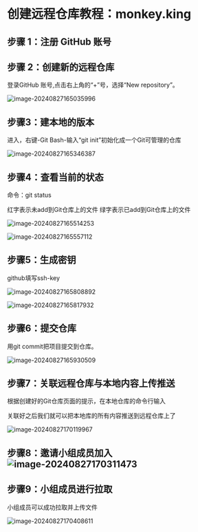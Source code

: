 # 创建远程仓库教程：monkey.king

## 步骤 1：注册 GitHub 账号

## 步骤 2：创建新的远程仓库

登录GitHub 账号,点击右上角的“+”号，选择“New repository”。

![image-20240827165035996](C:\Users\86139\AppData\Roaming\Typora\typora-user-images\image-20240827165035996.png)

## 步骤3：建本地的版本

进入，右键-Git Bash-输入“git init”初始化成一个Git可管理的仓库

![image-20240827165346387](C:\Users\86139\AppData\Roaming\Typora\typora-user-images\image-20240827165346387.png)

## 步骤4：查看当前的状态

命令：git status

红字表示未add到Git仓库上的文件
绿字表示已add到Git仓库上的文件

![image-20240827165514253](C:\Users\86139\AppData\Roaming\Typora\typora-user-images\image-20240827165514253.png)

![image-20240827165557112](C:\Users\86139\AppData\Roaming\Typora\typora-user-images\image-20240827165557112.png)

## 步骤5：生成密钥

github填写ssh-key

![image-20240827165808892](C:\Users\86139\AppData\Roaming\Typora\typora-user-images\image-20240827165808892.png)

![image-20240827165817932](C:\Users\86139\AppData\Roaming\Typora\typora-user-images\image-20240827165817932.png)

## 步骤6：提交仓库

用git commit把项目提交到仓库。

![image-20240827165930509](C:\Users\86139\AppData\Roaming\Typora\typora-user-images\image-20240827165930509.png)

## 步骤7：关联远程仓库与本地内容上传推送

根据创建好的Git仓库页面的提示，在本地仓库的命令行输入

关联好之后我们就可以把本地库的所有内容推送到远程仓库上了

![image-20240827170119967](C:\Users\86139\AppData\Roaming\Typora\typora-user-images\image-20240827170119967.png)

## 步骤8：邀请小组成员加入![image-20240827170311473](C:\Users\86139\AppData\Roaming\Typora\typora-user-images\image-20240827170311473.png)

## 步骤9：小组成员进行拉取

小组成员可以成功拉取并上传文件

![image-20240827170408611](C:\Users\86139\AppData\Roaming\Typora\typora-user-images\image-20240827170408611.png)